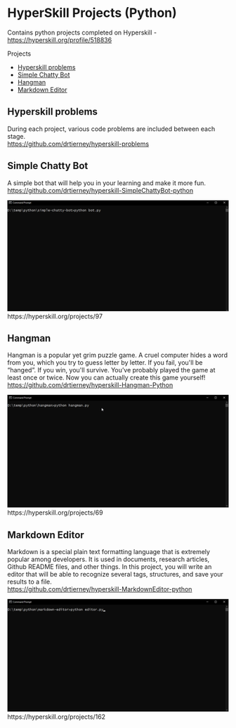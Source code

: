 # HyperSkill Projects (Python)
Contains python projects completed on Hyperskill -  
https://hyperskill.org/profile/518836  

<!-- START doctoc generated TOC please keep comment here to allow auto update -->
<!-- DON'T EDIT THIS SECTION, INSTEAD RE-RUN doctoc TO UPDATE -->
Projects

- [Hyperskill problems](#hyperskill-problems)
- [Simple Chatty Bot](#simple-chatty-bot)
- [Hangman](#hangman)
- [Markdown Editor](#markdown-editor)

<!-- END doctoc generated TOC please keep comment here to allow auto update -->

## Hyperskill problems
During each project, various code problems are included between each stage.      
https://github.com/drtierney/hyperskill-problems  

## Simple Chatty Bot
A simple bot that will help you in your learning and make it more fun.   
https://github.com/drtierney/hyperskill-SimpleChattyBot-python  

<img src="https://github.com/drtierney/hyperskill-SimpleChattyBot-python/blob/main/simple-chatty-bot.gif"/>
https://hyperskill.org/projects/97

## Hangman
Hangman is a popular yet grim puzzle game. A cruel computer hides a word from you, which you try to guess letter by letter. If you fail, you'll be “hanged”. If you win, you'll survive. You’ve probably played the game at least once or twice. Now you can actually create this game yourself!  
https://github.com/drtierney/hyperskill-Hangman-Python  

<img src="https://github.com/drtierney/hyperskill-Hangman-python/blob/main/hangman.gif"/>  
https://hyperskill.org/projects/69

## Markdown Editor
Markdown is a special plain text formatting language that is extremely popular among developers. It is used in documents, research articles, Github README files, and other things. In this project, you will write an editor that will be able to recognize several tags, structures, and save your results to a file.  
https://github.com/drtierney/hyperskill-MarkdownEditor-python  

<img src="https://github.com/drtierney/hyperskill-MarkdownEditor-python/blob/main/markdown-editor.gif"/>  
https://hyperskill.org/projects/162
